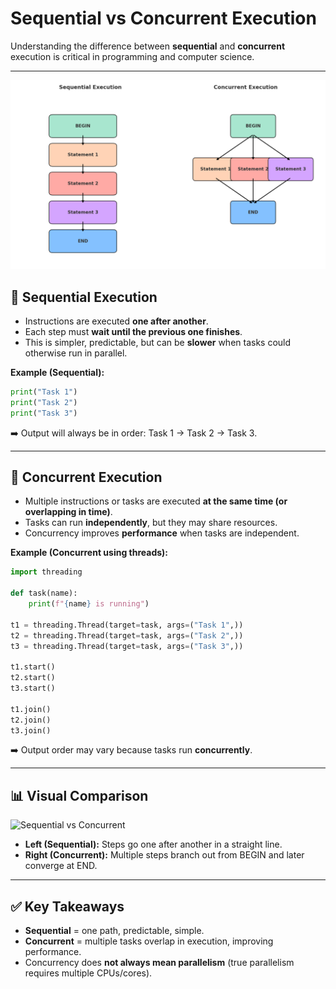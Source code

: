 # Sequential vs Concurrent Execution

Understanding the difference between **sequential** and **concurrent** execution is critical in programming and computer science.

---

![Car analogy](Sequential_vs_Concurrent.png)

## 🔹 Sequential Execution
- Instructions are executed **one after another**.
- Each step must **wait until the previous one finishes**.
- This is simpler, predictable, but can be **slower** when tasks could otherwise run in parallel.

**Example (Sequential):**
```python
print("Task 1")
print("Task 2")
print("Task 3")
```
➡️ Output will always be in order: Task 1 → Task 2 → Task 3.

---

## 🔹 Concurrent Execution
- Multiple instructions or tasks are executed **at the same time (or overlapping in time)**.
- Tasks can run **independently**, but they may share resources.
- Concurrency improves **performance** when tasks are independent.

**Example (Concurrent using threads):**
```python
import threading

def task(name):
    print(f"{name} is running")

t1 = threading.Thread(target=task, args=("Task 1",))
t2 = threading.Thread(target=task, args=("Task 2",))
t3 = threading.Thread(target=task, args=("Task 3",))

t1.start()
t2.start()
t3.start()

t1.join()
t2.join()
t3.join()
```
➡️ Output order may vary because tasks run **concurrently**.

---

## 📊 Visual Comparison

![Sequential vs Concurrent](Sequential_vs_Concurrent_Final.png)

- **Left (Sequential):** Steps go one after another in a straight line.
- **Right (Concurrent):** Multiple steps branch out from BEGIN and later converge at END.

---

## ✅ Key Takeaways
- **Sequential** = one path, predictable, simple.
- **Concurrent** = multiple tasks overlap in execution, improving performance.
- Concurrency does **not always mean parallelism** (true parallelism requires multiple CPUs/cores).
